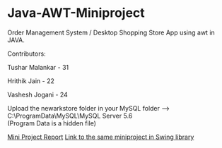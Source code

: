 # Java-AWT-Miniproject
Order Management System / Desktop Shopping Store App using awt in JAVA.

Contributors:

Tushar Malankar - 31

Hrithik Jain - 22

Vashesh Jogani - 24

Upload the newarkstore folder in your MySQL folder --> C:\ProgramData\MySQL\MySQL Server 5.6\
(Program Data is a hidden file)

<a href="https://github.com/Vashesh08/Java-AWT-Miniproject/blob/main/Miniproject%20Report.pdf" target="_blank" rel="noopener noreferrer">Mini Project Report</a>
<a href="https://github.com/Vashesh08/Java-Swing-College-MiniProject.git" target="_blank" rel="noopener noreferrer">Link to the same miniproject in Swing library</a>
